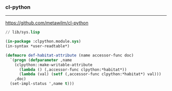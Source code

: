 ### cl-python
---
https://github.com/metawilm/cl-python

```lisp
// lib/sys.lisp

(in-package :clpython.module.sys)
(in-syntax *user-readtable*)

(defmacro def-habitat-attribute (name accessor-func doc)
  `(progn (defparameter ,name
    (clpython::make-writable-attribute
      (lambda () (,accessor-func clpython:*habitat*))
      (lambda (val) (setf (,accessor-func clpython:*habitat*) val)))
    ,doc)
  (set-impl-status ',name t)))

```

```
```

```
```


